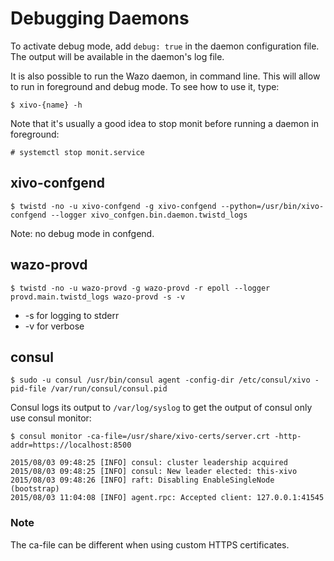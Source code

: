 Debugging Daemons
=================

To activate debug mode, add `debug: true` in the daemon configuration
file. The output will be available in the daemon\'s log file.

It is also possible to run the Wazo daemon, in command line. This will
allow to run in foreground and debug mode. To see how to use it, type:

```ShellSession
$ xivo-{name} -h
```

Note that it\'s usually a good idea to stop monit before running a
daemon in foreground:

```ShellSession
# systemctl stop monit.service
```

xivo-confgend
-------------

```ShellSession
$ twistd -no -u xivo-confgend -g xivo-confgend --python=/usr/bin/xivo-confgend --logger xivo_confgen.bin.daemon.twistd_logs
```

Note: no debug mode in confgend.

wazo-provd
----------

```ShellSession
$ twistd -no -u wazo-provd -g wazo-provd -r epoll --logger provd.main.twistd_logs wazo-provd -s -v
```

-   -s for logging to stderr
-   -v for verbose

consul
------

```ShellSession
$ sudo -u consul /usr/bin/consul agent -config-dir /etc/consul/xivo -pid-file /var/run/consul/consul.pid
```

Consul logs its output to `/var/log/syslog` to get the output of consul
only use consul monitor:

```ShellSession
$ consul monitor -ca-file=/usr/share/xivo-certs/server.crt -http-addr=https://localhost:8500

2015/08/03 09:48:25 [INFO] consul: cluster leadership acquired
2015/08/03 09:48:25 [INFO] consul: New leader elected: this-xivo
2015/08/03 09:48:26 [INFO] raft: Disabling EnableSingleNode (bootstrap)
2015/08/03 11:04:08 [INFO] agent.rpc: Accepted client: 127.0.0.1:41545
```

### Note

The ca-file can be different when using custom HTTPS certificates.
